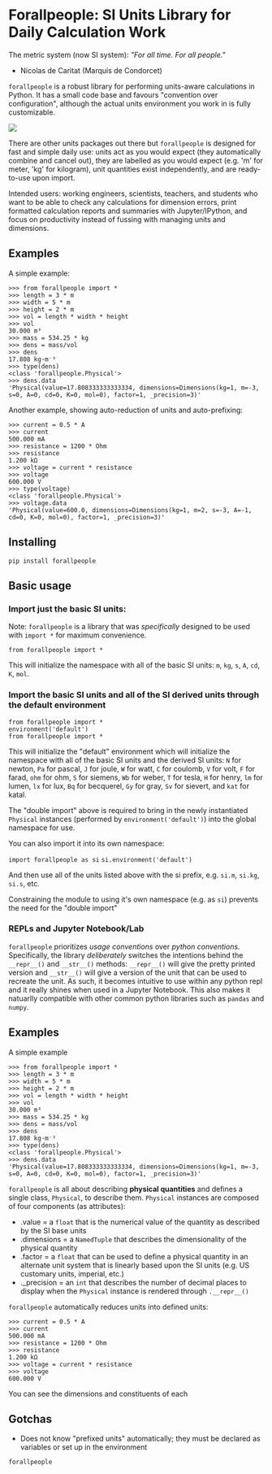# Forallpeople: SI Units Library for Daily Calculation Work

The metric system (now SI system):
*"For all time. For all people."*
  - Nicolas de Caritat (Marquis de Condorcet)

`forallpeople` is a robust library for performing units-aware calculations in Python.
It has a small code base and favours "convention over configuration", although the
actual units environment you work in is fully customizable.

<img src = "https://github.com/connorferster/forallpeople/blob/master/Jupyter.PNG">

There are other units packages out there but `forallpeople` is designed for fast and
simple daily use: units act as you would expect (they automatically combine and
cancel out), they are labelled as you would expect (e.g. 'm' for meter, 'kg' for
kilogram), unit quantities exist independently, and are ready-to-use upon import.

Intended users: working engineers, scientists, teachers, and students who want to be
able to check any calculations for dimension errors, print formatted calculation
reports and summaries with Jupyter/IPython, and focus on productivity instead of
fussing with managing units and dimensions.

## Examples

A simple example:

```
>>> from forallpeople import *
>>> length = 3 * m
>>> width = 5 * m
>>> height = 2 * m
>>> vol = length * width * height
>>> vol
30.000 m³
>>> mass = 534.25 * kg
>>> dens = mass/vol
>>> dens
17.808 kg·m⁻³
>>> type(dens)
<class 'forallpeople.Physical'>
>>> dens.data
'Physical(value=17.808333333333334, dimensions=Dimensions(kg=1, m=-3, s=0, A=0, cd=0, K=0, mol=0), factor=1, _precision=3)'
```

Another example, showing auto-reduction of units and auto-prefixing:
```
>>> current = 0.5 * A
>>> current
500.000 mA
>>> resistance = 1200 * Ohm
>>> resistance
1.200 kΩ
>>> voltage = current * resistance
>>> voltage
600.000 V
>>> type(voltage)
<class 'forallpeople.Physical'>
>>> voltage.data
'Physical(value=600.0, dimensions=Dimensions(kg=1, m=2, s=-3, A=-1, cd=0, K=0, mol=0), factor=1, _precision=3)'
```


## Installing

`pip install forallpeople`

## Basic usage
### Import just the basic SI units:

Note: `forallpeople` is a library that was *specifically* designed to be used with `import *` for maximum convenience.

`from forallpeople import *`

This will initialize the namespace with all of the basic SI units: `m`, `kg`, `s`, `A`, `cd`, `K`, `mol`.

### Import the basic SI units and all of the SI derived units through the default environment

```
from forallpeople import *
environment('default')
from forallpeople import *
```

This will initialize the "default" environment which will initialize the namespace with all of the basic SI units and the derived SI units: `N` for newton, `Pa` for pascal, `J` for joule, `W` for watt, `C` for coulomb, `V` for volt, `F` for farad, `ohm` for ohm, `S` for siemens, `Wb` for weber, `T` for tesla, `H` for henry, `lm` for lumen, `lx` for lux, `Bq` for becquerel, `Gy` for gray, `Sv` for sievert, and `kat` for katal.

The "double import" above is required to bring in the newly instantiated `Physical` instances (performed by `environment('default')`) into the global namespace for use.

You can also import it into its own namespace:

`import forallpeople as si`
`si.environment('default')`

And then use all of the units listed above with the si prefix, e.g. `si.m`, `si.kg`, `si.s`, etc.

Constraining the module to using it's own namespace (e.g. as `si`) prevents the need for the "double import"

### REPLs and Jupyter Notebook/Lab

`forallpeople` prioritizes *usage conventions* over *python conventions*. Specifically, the library *deliberately* switches the intentions behind the `__repr__()` and `__str__()` methods: `__repr__()` will give the pretty printed version and `__str__()` will give a version of the unit that can be used to recreate the unit. As such, it becomes intuitive to use within any python repl and it really shines when used in a Jupyter Notebook. This also makes it natuarlly compatible with other common python libraries such as `pandas` and `numpy`.

## Examples

A simple example

```
>>> from forallpeople import *
>>> length = 3 * m
>>> width = 5 * m
>>> height = 2 * m
>>> vol = length * width * height
>>> vol
30.000 m³
>>> mass = 534.25 * kg
>>> dens = mass/vol
>>> dens
17.808 kg·m⁻³
>>> type(dens)
<class 'forallpeople.Physical'>
>>> dens.data
'Physical(value=17.808333333333334, dimensions=Dimensions(kg=1, m=-3, s=0, A=0, cd=0, K=0, mol=0), factor=1, _precision=3)'
```

`forallpeople` is all about describing **physical quantities** and defines a single class, `Physical`, to describe them. `Physical` instances are composed of four components (as attributes): 
* .value = a `float` that is the numerical value of the quantity as described by the SI base units
* .dimensions = a `NamedTuple` that describes the dimensionality of the physical quantity
* .factor = a `float` that can be used to define a physical quantity in an alternate unit system that is linearly based upon the SI units (e.g. US customary units, imperial, etc.)
* ._precision = an `int` that describes the number of decimal places to display when the `Physical` instance is rendered through `.__repr__()`

`forallpeople` automatically reduces units into defined units:
```
>>> current = 0.5 * A
>>> current
500.000 mA
>>> resistance = 1200 * Ohm
>>> resistance
1.200 kΩ
>>> voltage = current * resistance
>>> voltage
600.000 V
```

You can see the dimensions and constituents of each 

## Gotchas

* Does not know "prefixed units" automatically; they must be declared as variables or set up in the environment

`forallpeople` 




